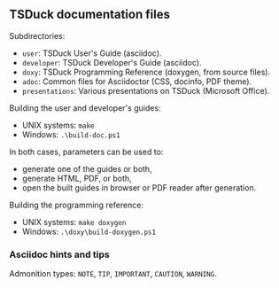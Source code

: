 ## TSDuck documentation files

Subdirectories:

- `user`: TSDuck User's Guide (asciidoc).
- `developer`: TSDuck Developer's Guide (asciidoc).
- `doxy`: TSDuck Programming Reference (doxygen, from source files).
- `adoc`: Common files for Asciidoctor (CSS, docinfo, PDF theme).
- `presentations`: Various presentations on TSDuck (Microsoft Office).

Building the user and developer's guides:

- UNIX systems: `make`
- Windows: `.\build-doc.ps1`

In both cases, parameters can be used to:

- generate one of the guides or both,
- generate HTML, PDF, or both,
- open the built guides in browser or PDF reader after generation.

Building the programming reference:

- UNIX systems: `make doxygen`
- Windows: `.\doxy\build-doxygen.ps1`

### Asciidoc hints and tips

Admonition types:  `NOTE`, `TIP`, `IMPORTANT`, `CAUTION`, `WARNING`.
